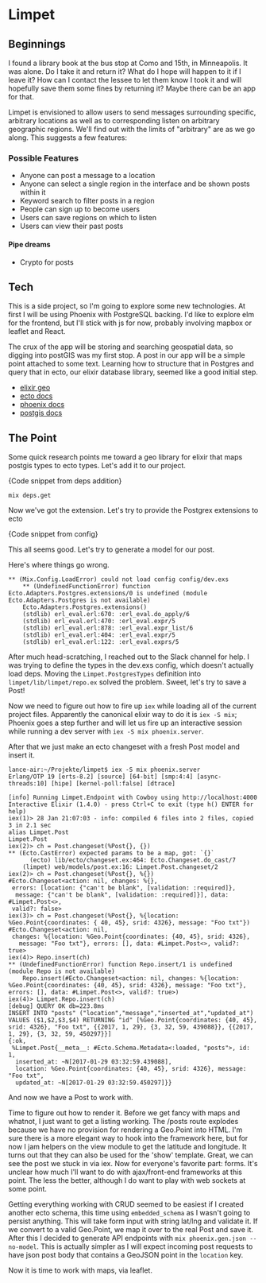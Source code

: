 # Limpet

## Beginnings
I found a library book at the bus stop at Como and 15th, in Minneapolis. It was alone.
Do I take it and return it? What do I hope will happen to it if I leave it? How can I
contact the lessee to let them know I took it and will hopefully save them some
fines by returning it? Maybe there can be an app for that.

Limpet is envisioned to allow users to send messages surrounding specific, arbitrary locations as
well as to corresponding listen on arbitrary geographic regions. We'll find out with the
limits of "arbitrary" are as we go along. This suggests a few features:

### Possible Features
- Anyone can post a message to a location
- Anyone can select a single region in the interface and be shown posts within it
- Keyword search to filter posts in a region
- People can sign up to become users
- Users can save regions on which to listen
- Users can view their past posts


#### Pipe dreams
- Crypto for posts

## Tech
This is a side project, so I'm going to explore some new technologies. At first I will be using
Phoenix with PostgreSQL backing. I'd like to explore elm for the frontend, but I'll stick with
js for now, probably involving mapbox or leaflet and React.

The crux of the app will be storing and searching geospatial data, so digging into postGIS was
my first stop. A post in our app will be a simple point attached to some text. Learning how
to structure that in Postgres and query that in ecto, our elixir database library, seemed
like a good initial step.

- [elixir geo](https://github.com/bryanjos/geo)
- [ecto docs](https://hexdocs.pm/ecto/Ecto.html)
- [phoenix docs](https://hexdocs.pm/phoenix/Phoenix.html)
- [postgis docs](http://postgis.net/)

## The Point
Some quick research points me toward a geo library for elixir that maps postgis types to ecto
types. Let's add it to our project.

{Code snippet from deps addition}

`mix deps.get`

Now we've got the extension. Let's try to provide the Postgrex extensions to ecto

{Code snippet from config}

This all seems good. Let's try to generate a model for our post.

Here's where things go wrong.

    ** (Mix.Config.LoadError) could not load config config/dev.exs
        ** (UndefinedFunctionError) function Ecto.Adapters.Postgres.extensions/0 is undefined (module Ecto.Adapters.Postgres is not available)
        Ecto.Adapters.Postgres.extensions()
        (stdlib) erl_eval.erl:670: :erl_eval.do_apply/6
        (stdlib) erl_eval.erl:470: :erl_eval.expr/5
        (stdlib) erl_eval.erl:878: :erl_eval.expr_list/6
        (stdlib) erl_eval.erl:404: :erl_eval.expr/5
        (stdlib) erl_eval.erl:122: :erl_eval.exprs/5

After much head-scratching, I reached out to the Slack channel for help. I was trying to define the types in
the dev.exs config, which doesn't actually load deps. Moving the `Limpet.PostgresTypes` definition
into `limpet/lib/limpet/repo.ex` solved the problem. Sweet, let's try to save a Post!

Now we need to figure out how to fire up `iex` while loading all of the current project files.
Apparently the canonical elixir way to do it is `iex -S mix`; Phoenix goes a step further and
will let us fire up an interactive session while running a dev server with `iex -S mix phoenix.server`.

After that we just make an ecto changeset with a fresh Post model and insert it.

    lance-air:~/Projekte/limpet$ iex -S mix phoenix.server
    Erlang/OTP 19 [erts-8.2] [source] [64-bit] [smp:4:4] [async-threads:10] [hipe] [kernel-poll:false] [dtrace]

    [info] Running Limpet.Endpoint with Cowboy using http://localhost:4000
    Interactive Elixir (1.4.0) - press Ctrl+C to exit (type h() ENTER for help)
    iex(1)> 28 Jan 21:07:03 - info: compiled 6 files into 2 files, copied 3 in 2.1 sec
    alias Limpet.Post
    Limpet.Post
    iex(2)> ch = Post.changeset(%Post{}, {})
    ** (Ecto.CastError) expected params to be a map, got: `{}`
          (ecto) lib/ecto/changeset.ex:464: Ecto.Changeset.do_cast/7
        (limpet) web/models/post.ex:16: Limpet.Post.changeset/2
    iex(2)> ch = Post.changeset(%Post{}, %{})
    #Ecto.Changeset<action: nil, changes: %{},
     errors: [location: {"can't be blank", [validation: :required]},
      message: {"can't be blank", [validation: :required]}], data: #Limpet.Post<>,
     valid?: false>
    iex(3)> ch = Post.changeset(%Post{}, %{location: %Geo.Point{coordinates: { 40, 45}, srid: 4326}, message: "Foo txt"})
    #Ecto.Changeset<action: nil,
     changes: %{location: %Geo.Point{coordinates: {40, 45}, srid: 4326},
       message: "Foo txt"}, errors: [], data: #Limpet.Post<>, valid?: true>
    iex(4)> Repo.insert(ch)
    ** (UndefinedFunctionError) function Repo.insert/1 is undefined (module Repo is not available)
        Repo.insert(#Ecto.Changeset<action: nil, changes: %{location: %Geo.Point{coordinates: {40, 45}, srid: 4326}, message: "Foo txt"}, errors: [], data: #Limpet.Post<>, valid?: true>)
    iex(4)> Limpet.Repo.insert(ch)
    [debug] QUERY OK db=223.8ms
    INSERT INTO "posts" ("location","message","inserted_at","updated_at") VALUES ($1,$2,$3,$4) RETURNING "id" [%Geo.Point{coordinates: {40, 45}, srid: 4326}, "Foo txt", {{2017, 1, 29}, {3, 32, 59, 439088}}, {{2017, 1, 29}, {3, 32, 59, 450297}}]
    {:ok,
     %Limpet.Post{__meta__: #Ecto.Schema.Metadata<:loaded, "posts">, id: 1,
      inserted_at: ~N[2017-01-29 03:32:59.439088],
      location: %Geo.Point{coordinates: {40, 45}, srid: 4326}, message: "Foo txt",
      updated_at: ~N[2017-01-29 03:32:59.450297]}}

And now we have a Post to work with.

Time to figure out how to render it. Before we get fancy with maps and whatnot, I just want to get a listing working.
The /posts route explodes because we have no provision for rendering a Geo.Point into HTML. I'm sure there
is a more elegant way to hook into the framework here, but for now I jam helpers on the view module to
get the latitude and longitude. It turns out that they can also be used for the 'show' template. Great, we
can see the post we stuck in via iex. Now for everyone's favorite part: forms. It's unclear how much I'll want to
do with ajax/front-end frameworks at this point. The less the better, although I do want to play with web sockets
at some point.

Getting everything working with CRUD seemed to be easiest if I created another ecto schema, this time using `embedded_schema`
as I wasn't going to persist anything. This will take form input with string lat/lng and validate it. If we
convert to a valid Geo.Point, we map it over to the real Post and save it. After this I decided to generate API endpoints
with `mix phoenix.gen.json --no-model`. This is actually simpler as I will expect incoming post requests to have json post
body that contains a GeoJSON point in the `location` key.

Now it is time to work with maps, via leaflet.
